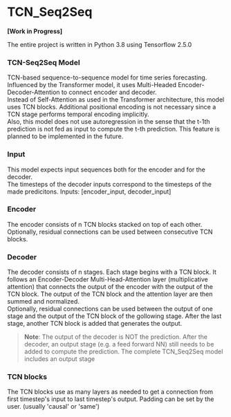 # TCN_Seq2Seq
**[Work in Progress]**  

The entire project is written in Python 3.8 using Tensorflow 2.5.0

### TCN-Seq2Seq Model
TCN-based sequence-to-sequence model for time series forecasting.  
Influenced by the Transformer model, it uses Multi-Headed Encoder-Decoder-Attention to 
connect encoder and decoder.  
Instead of Self-Attention as used in the Transformer architecture, this model uses TCN 
blocks. Additional positional encoding  is not necessary since a TCN stage performs 
temporal encoding implicitly.  
Also, this model does not use autoregression in the sense that the t-1th prediction 
is not fed as input to compute the t-th prediction. This feature is planned to be 
implemented in the future.  

### Input
This model expects input sequences both for the encoder and for the decoder.  
The timesteps of the decoder inputs correspond to the timesteps of the made predicitons.
Inputs: [encoder_input, decoder_input]

### Encoder
The encoder consists of n TCN blocks stacked on top of each other.
Optionally, residual connections can be used between consecutive TCN blocks.

### Decoder
The decoder consists of n stages.
Each stage begins with a TCN block. It follows an Encoder-Decoder
Multi-Head-Attention layer (multiplicative attention) that connects the output of the 
encoder with the output of the TCN block. The output of the TCN block and the
attention layer are then summed and normalized.  
Optionally, residual connections can be used between the output of one
stage and the output of the TCN block of the gollowing stage.
After the last stage, another TCN block is added that generates the output.  
> **Note**: The output of the decoder is NOT the prediction. After the decoder, an 
> output stage (e.g. a feed forward NN) still needs to be added to compute the prediction.
> The complete TCN_Seq2Seq model includes an output stage

### TCN blocks
The TCN blocks use as many layers as needed to get a connection from first timestep's 
input to last timestep's output. Padding can be set by the user. (usually 'causal' or 'same')



